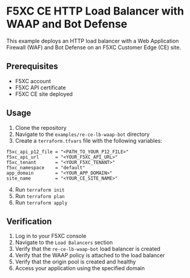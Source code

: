 # F5XC CE HTTP Load Balancer with WAAP and Bot Defense

This example deploys an HTTP load balancer with a Web Application Firewall (WAF) and Bot Defense on an F5XC Customer Edge (CE) site.

## Prerequisites

- F5XC account
- F5XC API certificate
- F5XC CE site deployed

## Usage

1. Clone the repository
2. Navigate to the `examples/re-ce-lb-waap-bot` directory
3. Create a `terraform.tfvars` file with the following variables:

```
f5xc_api_p12_file = "<PATH_TO_YOUR_P12_FILE>"
f5xc_api_url      = "<YOUR_F5XC_API_URL>"
f5xc_tenant       = "<YOUR_F5XC_TENANT>"
f5xc_namespace    = "default"
app_domain        = "<YOUR_APP_DOMAIN>"
site_name         = "<YOUR_CE_SITE_NAME>"
```

4. Run `terraform init`
5. Run `terraform plan`
6. Run `terraform apply`

## Verification

1. Log in to your F5XC console
2. Navigate to the `Load Balancers` section
3. Verify that the `re-ce-lb-waap-bot` load balancer is created
4. Verify that the WAAP policy is attached to the load balancer
5. Verify that the origin pool is created and healthy
6. Access your application using the specified domain

